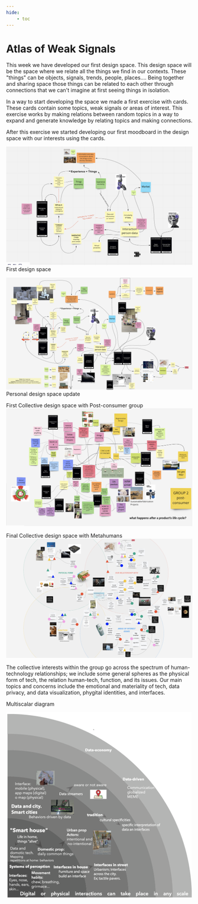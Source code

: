 ```yaml
---
hide:
    - toc
---
```


# Atlas of Weak Signals

This week we have developed our first design space. This design space will be the space where we relate all the things we find in our contexts. These "things" can be objects, signals, trends, people, places.... Being together and sharing space those things can be related to each other through connections that we can't imagine at first seeing things in isolation. 

In a way to start developing the space we made a first exercise with cards. These cards contain some topics, weak signals or areas of interest. This exercise works by making relations between random topics in a way to expand and generate knowledge by relating topics and making connections.

After this exercise we started developing our first moodboard in the design space with our interests using the cards. 

![](../images/img11.png)
First design space


![](../images/img40.png)
Personal design space update

First Collective design space with Post-consumer group
![](../images/img42.png)


Final Collective design space with Metahumans
![](../images/img41.png)

The collective interests within the group go across the spectrum of human-technology relationships; we include some general spheres as the physical form of tech, the relation human-tech, function, and its issues. Our main topics and concerns include the emotional and materiality of tech, data privacy, and data visualization, phygital identities, and interfaces.

Multiscalar diagram

![](../images/img43.png)


